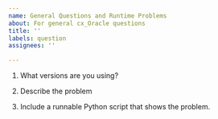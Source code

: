 ```yaml
---
name: General Questions and Runtime Problems
about: For general cx_Oracle questions
title: ''
labels: question
assignees: ''

---
```


<!--

Thank you for using cx_Oracle.

Review the user manual: https://cx-oracle.readthedocs.io/en/latest/index.html

Please answer these questions so we can help you.

Use Markdown syntax, see https://help.github.com/github/writing-on-github/basic-writing-and-formatting-syntax

-->

1. What versions are you using?

<!--

Give your database version.

Also run Python and show the output of:

    import sys
    import platform

    print("platform.platform:", platform.platform())
    print("sys.maxsize > 2**32:", sys.maxsize > 2**32)
    print("platform.python_version:", platform.python_version())

And:

    import cx_Oracle
    print("cx_Oracle.version:", cx_Oracle.version)
    print("cx_Oracle.clientversion:", cx_Oracle.clientversion())

-->

2. Describe the problem

<!-- Cut and paste text showing the command you ran.  No screenshots. -->

3. Include a runnable Python script that shows the problem.

<!--

Include all SQL needed to create the database schema.

Use a gist for long code: see https://gist.github.com/

Format code by using three backticks on a line before and after code snippets, for example:

```
import cx_Oracle
```

-->
